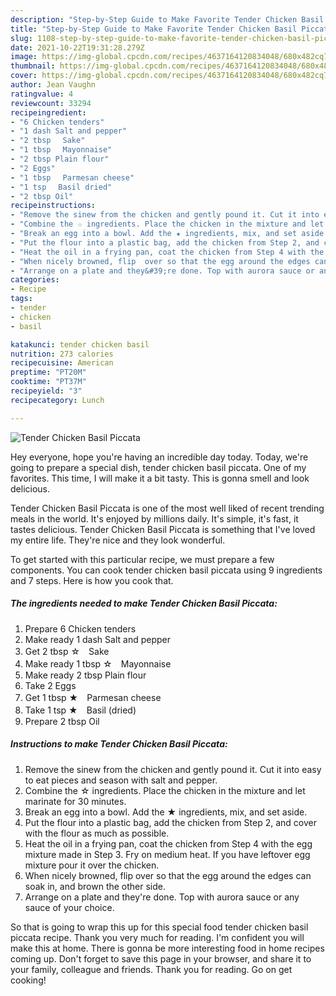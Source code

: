 ```yaml
---
description: "Step-by-Step Guide to Make Favorite Tender Chicken Basil Piccata"
title: "Step-by-Step Guide to Make Favorite Tender Chicken Basil Piccata"
slug: 1108-step-by-step-guide-to-make-favorite-tender-chicken-basil-piccata
date: 2021-10-22T19:31:28.279Z
image: https://img-global.cpcdn.com/recipes/4637164120834048/680x482cq70/tender-chicken-basil-piccata-recipe-main-photo.jpg
thumbnail: https://img-global.cpcdn.com/recipes/4637164120834048/680x482cq70/tender-chicken-basil-piccata-recipe-main-photo.jpg
cover: https://img-global.cpcdn.com/recipes/4637164120834048/680x482cq70/tender-chicken-basil-piccata-recipe-main-photo.jpg
author: Jean Vaughn
ratingvalue: 4
reviewcount: 33294
recipeingredient:
- "6 Chicken tenders"
- "1 dash Salt and pepper"
- "2 tbsp 　Sake"
- "1 tbsp 　Mayonnaise"
- "2 tbsp Plain flour"
- "2 Eggs"
- "1 tbsp 　Parmesan cheese"
- "1 tsp 　Basil dried"
- "2 tbsp Oil"
recipeinstructions:
- "Remove the sinew from the chicken and gently pound it. Cut it into easy to eat pieces and season with salt and pepper."
- "Combine the ☆ ingredients. Place the chicken in the mixture and let marinate for 30 minutes."
- "Break an egg into a bowl. Add the ★ ingredients, mix, and set aside."
- "Put the flour into a plastic bag, add the chicken from Step 2, and cover with the flour as much as possible."
- "Heat the oil in a frying pan, coat the chicken from Step 4 with the egg mixture made in Step 3.  Fry on medium heat. If you have leftover egg mixture pour it over the chicken."
- "When nicely browned, flip  over so that the egg around the edges can soak in, and brown the other side."
- "Arrange on a plate and they&#39;re done. Top with aurora sauce or any sauce of your choice."
categories:
- Recipe
tags:
- tender
- chicken
- basil

katakunci: tender chicken basil 
nutrition: 273 calories
recipecuisine: American
preptime: "PT20M"
cooktime: "PT37M"
recipeyield: "3"
recipecategory: Lunch

---
```



![Tender Chicken Basil Piccata](https://img-global.cpcdn.com/recipes/4637164120834048/680x482cq70/tender-chicken-basil-piccata-recipe-main-photo.jpg)

Hey everyone, hope you're having an incredible day today. Today, we're going to prepare a special dish, tender chicken basil piccata. One of my favorites. This time, I will make it a bit tasty. This is gonna smell and look delicious.



Tender Chicken Basil Piccata is one of the most well liked of recent trending meals in the world. It's enjoyed by millions daily. It's simple, it's fast, it tastes delicious. Tender Chicken Basil Piccata is something that I've loved my entire life. They're nice and they look wonderful.


To get started with this particular recipe, we must prepare a few components. You can cook tender chicken basil piccata using 9 ingredients and 7 steps. Here is how you cook that.

<!--inarticleads1-->

##### The ingredients needed to make Tender Chicken Basil Piccata:

1. Prepare 6 Chicken tenders
1. Make ready 1 dash Salt and pepper
1. Get 2 tbsp ☆　Sake
1. Make ready 1 tbsp ☆　Mayonnaise
1. Make ready 2 tbsp Plain flour
1. Take 2 Eggs
1. Get 1 tbsp ★　Parmesan cheese
1. Take 1 tsp ★　Basil (dried)
1. Prepare 2 tbsp Oil




<!--inarticleads2-->

##### Instructions to make Tender Chicken Basil Piccata:

1. Remove the sinew from the chicken and gently pound it. Cut it into easy to eat pieces and season with salt and pepper.
1. Combine the ☆ ingredients. Place the chicken in the mixture and let marinate for 30 minutes.
1. Break an egg into a bowl. Add the ★ ingredients, mix, and set aside.
1. Put the flour into a plastic bag, add the chicken from Step 2, and cover with the flour as much as possible.
1. Heat the oil in a frying pan, coat the chicken from Step 4 with the egg mixture made in Step 3.  Fry on medium heat. If you have leftover egg mixture pour it over the chicken.
1. When nicely browned, flip  over so that the egg around the edges can soak in, and brown the other side.
1. Arrange on a plate and they&#39;re done. Top with aurora sauce or any sauce of your choice.




So that is going to wrap this up for this special food tender chicken basil piccata recipe. Thank you very much for reading. I'm confident you will make this at home. There is gonna be more interesting food in home recipes coming up. Don't forget to save this page in your browser, and share it to your family, colleague and friends. Thank you for reading. Go on get cooking!
